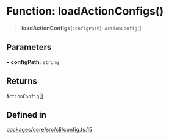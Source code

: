 # Function: loadActionConfigs()

> **loadActionConfigs**(`configPath`): `ActionConfig`[]

## Parameters

• **configPath**: `string`

## Returns

`ActionConfig`[]

## Defined in

[packages/core/src/cli/config.ts:15](https://github.com/ai16z/eliza/blob/main/packages/core/src/cli/config.ts#L15)
